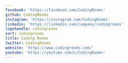 ```yaml
---
facebook: 'https://facebook.com/CodingRooms'
github: CodingRooms
instagram: 'https://instagram.com/CodingRooms'
linkedin: 'https://linkedin.com/company/codingrooms'
logohandle: codingrooms
sort: codingrooms
title: Coding Rooms
twitter: CodingRooms
website: 'https://www.codingrooms.com/'
youtube: 'https://youtube.com/c/CodingRooms'
---
```

